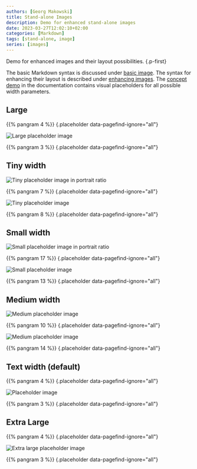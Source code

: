 ```yaml
---
authors: [Georg Makowski]
title: Stand-alone Images
description: Demo for enhanced stand-alone images
date: 2023-03-27T12:02:10+02:00
categories: [Markdown]
tags: [stand-alone, image]
series: [images]
---
```


Demo for enhanced images and their layout possibilities.
{.p-first}
<!--more-->

The basic Markdown syntax is discussed under [basic image](https://perplex.desider.at/doc/basic/image). The syntax for enhancing their layout is described under [enhancing images](https://perplex.desider.at/doc/enhancing/image/syntax). The [concept demo](https://perplex.desider.at/doc/enhancing/image/standalone) in the documentation contains visual placeholders for all possible width parameters.

## Large

{{% pangram 4 %}}
{.placeholder data-pagefind-ignore="all"}

![Large placeholder image](large)

{{% pangram 3 %}}
{.placeholder data-pagefind-ignore="all"}

## Tiny width

![Tiny placeholder image in portrait ratio](tiny-left)

{{% pangram 7 %}}
{.placeholder data-pagefind-ignore="all"}

![Tiny placeholder image](tiny-right)

{{% pangram 8 %}}
{.placeholder data-pagefind-ignore="all"}

## Small width

![Small placeholder image in portrait ratio](small-left?ratio=0.75)

{{% pangram 17 %}}
{.placeholder data-pagefind-ignore="all"}

![Small placeholder image](small-right)

{{% pangram 13 %}}
{.placeholder data-pagefind-ignore="all"}

## Medium width

![Medium placeholder image](medium-left)

{{% pangram 10 %}}
{.placeholder data-pagefind-ignore="all"}

![Medium placeholder image](medium-right)

{{% pangram 14 %}}
{.placeholder data-pagefind-ignore="all"}

## Text width (default)

{{% pangram 4 %}}
{.placeholder data-pagefind-ignore="all"}

![Placeholder image](text)

{{% pangram 3 %}}
{.placeholder data-pagefind-ignore="all"}

## Extra Large

{{% pangram 4 %}}
{.placeholder data-pagefind-ignore="all"}

![Extra large placeholder image](xlarge)

{{% pangram 3 %}}
{.placeholder data-pagefind-ignore="all"}
